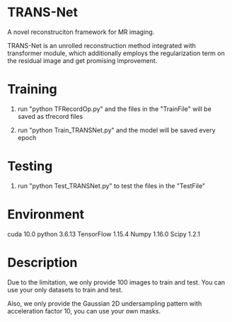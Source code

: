 # TRANS-Net
A novel reconstruciton framework for MR imaging.


TRANS-Net is an unrolled reconstruction method integrated with transformer module, which additionally employs the regularization term on the residual image and get promising improvement.


# Training
1. run "python TFRecordOp.py" and the files in the "TrainFile" will be saved as tfrecord files

2. run "python Train_TRANSNet.py" and the model will be saved every epoch

# Testing
1. run "python Test_TRANSNet.py" to test the files in the "TestFile"

# Environment

cuda 10.0
python 3.6.13
TensorFlow 1.15.4
Numpy 1.16.0
Scipy 1.2.1


# Description
Due to the limitation, we only provide 100 images to train and test. You can use your only datasets to train and test.

Also, we only provide the Gaussian 2D undersampling pattern with acceleration factor 10, you can use your own masks.


